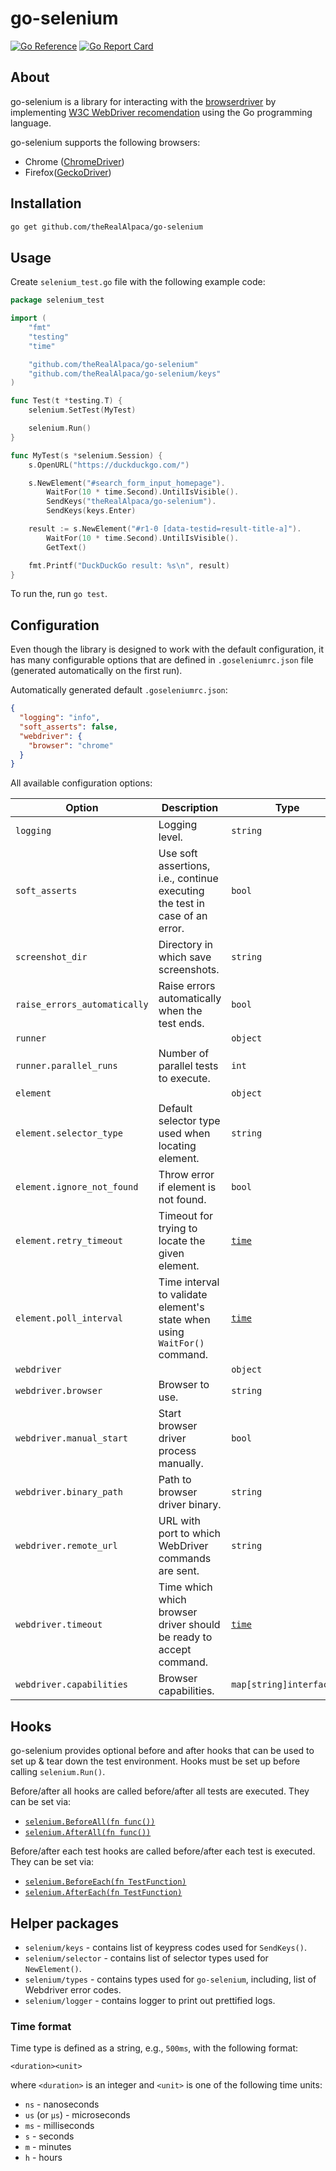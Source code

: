 # go-selenium

[![Go Reference](https://pkg.go.dev/badge/github.com/theRealAlpaca/go-selenium.svg)](https://pkg.go.dev/github.com/theRealAlpaca/go-selenium)
[![Go Report Card](https://goreportcard.com/badge/github.com/theRealAlpaca/go-selenium)](https://goreportcard.com/report/github.com/theRealAlpaca/go-selenium)

## About

go-selenium is a library for interacting with the
[browserdriver](https://www.selenium.dev/documentation/overview/components/#terminology)
by implementing [W3C WebDriver recomendation](https://www.w3.org/TR/webdriver1/)
using the Go programming language.

go-selenium supports the following browsers:

- Chrome ([ChromeDriver](https://chromedriver.chromium.org/home))
- Firefox([GeckoDriver](https://github.com/mozilla/geckodriver))

## Installation

```bash
go get github.com/theRealAlpaca/go-selenium
```

## Usage

Create `selenium_test.go` file with the following example code:

```go
package selenium_test

import (
	"fmt"
	"testing"
	"time"

	"github.com/theRealAlpaca/go-selenium"
	"github.com/theRealAlpaca/go-selenium/keys"
)

func Test(t *testing.T) {
	selenium.SetTest(MyTest)

	selenium.Run()
}

func MyTest(s *selenium.Session) {
	s.OpenURL("https://duckduckgo.com/")

	s.NewElement("#search_form_input_homepage").
		WaitFor(10 * time.Second).UntilIsVisible().
		SendKeys("theRealAlpaca/go-selenium").
		SendKeys(keys.Enter)

	result := s.NewElement("#r1-0 [data-testid=result-title-a]").
		WaitFor(10 * time.Second).UntilIsVisible().
		GetText()

	fmt.Printf("DuckDuckGo result: %s\n", result)
}
```

To run the, run `go test`.

## Configuration

Even though the library is designed to work with the default configuration, it
has many configurable options that are defined in `.goseleniumrc.json` file
(generated automatically on the first run).

Automatically generated default `.goseleniumrc.json`:

```json
{
  "logging": "info",
  "soft_asserts": false,
  "webdriver": {
    "browser": "chrome"
  }
}
```

All available configuration options:

| Option                       | Description                                                                 | Type                     | Default                   |
| ---------------------------- | --------------------------------------------------------------------------- | ------------------------ | ------------------------- |
| `logging`                    | Logging level.                                                              | `string`                 | `"info"`                  |
| `soft_asserts`               | Use soft assertions, i.e., continue executing the test in case of an error. | `bool`                   | `true`                    |
| `screenshot_dir`             | Directory in which save screenshots.                                        | `string`                 | `""`                      |
| `raise_errors_automatically` | Raise errors automatically when the test ends.                              | `bool`                   | `true`                    |
| `runner`                     |                                                                             | `object`                 |                           |
| `runner.parallel_runs`       | Number of parallel tests to execute.                                        | `int`                    | `1`                       |
| `element`                    |                                                                             | `object`                 |                           |
| `element.selector_type`      | Default selector type used when locating element.                           | `string`                 | `css selector`            |
| `element.ignore_not_found`   | Throw error if element is not found.                                        | `bool`                   | `false`                   |
| `element.retry_timeout`      | Timeout for trying to locate the given element.                             | [`time`](#time-format)   | `10s`                     |
| `element.poll_interval`      | Time interval to validate element's state when using `WaitFor()` command.   | [`time`](#time-format)   | `500ms`                   |
| `webdriver`                  |                                                                             | `object`                 |                           |
| `webdriver.browser`          | Browser to use.                                                             | `string`                 | `"chrome"`                |
| `webdriver.manual_start`     | Start browser driver process manually.                                      | `bool`                   | `false`                   |
| `webdriver.binary_path`      | Path to browser driver binary.                                              | `string`                 | `"./chromedriver"`        |
| `webdriver.remote_url`       | URL with port to which WebDriver commands are sent.                         | `string`                 | `"http://localhost:4444"` |
| `webdriver.timeout`          | Time which which browser driver should be ready to accept command.          | [`time`](#time-format)   | `"10s"`                   |
| `webdriver.capabilities`     | Browser capabilities.                                                       | `map[string]interface{}` | `{}`                      |

## Hooks

go-selenium provides optional before and after hooks that can be used to set up
& tear down the test environment. Hooks must be set up before calling `selenium.Run()`.

Before/after all hooks are called before/after all tests are executed. They can be set via:

- [`selenium.BeforeAll(fn func())`](https://pkg.go.dev/github.com/theRealAlpaca/go-selenium#SetBeforeAll)
- [`selenium.AfterAll(fn func())`](https://pkg.go.dev/github.com/theRealAlpaca/go-selenium#SetAfterAll)

Before/after each test hooks are called before/after each test is executed. They can be set via:

- [`selenium.BeforeEach(fn TestFunction)`](https://pkg.go.dev/github.com/theRealAlpaca/go-selenium#SetBeforeEach)
- [`selenium.AfterEach(fn TestFunction)`](https://pkg.go.dev/github.com/theRealAlpaca/go-selenium#SetAfterEach)

## Helper packages

- `selenium/keys` - contains list of keypress codes used for `SendKeys()`.
- `selenium/selector` - contains list of selector types used for `NewElement()`.
- `selenium/types` - contains types used for `go-selenium`, including, list of Webdriver error codes.
- `selenium/logger` - contains logger to print out prettified logs.

### Time format

Time type is defined as a string, e.g., `500ms`, with the following format:

```
<duration><unit>
```

where `<duration>` is an integer and `<unit>` is one of the following time units:

- `ns` - nanoseconds
- `us` (or `µs`) - microseconds
- `ms` - milliseconds
- `s` - seconds
- `m` - minutes
- `h` - hours
